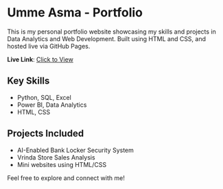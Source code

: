 # Umme Asma - Portfolio

This is my personal portfolio website showcasing my skills and projects in Data Analytics and Web Development. Built using HTML and CSS, and hosted live via GitHub Pages.

**Live Link**: [Click to View](https://ummeasma098.github.io/ummeasma_portfolio/)

## Key Skills
- Python, SQL, Excel
- Power BI, Data Analytics
- HTML, CSS

## Projects Included
- AI-Enabled Bank Locker Security System
- Vrinda Store Sales Analysis
- Mini websites using HTML/CSS

Feel free to explore and connect with me!
